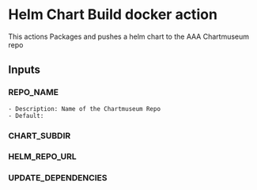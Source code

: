 # Helm Chart Build docker action

This actions Packages and pushes a helm chart to the AAA Chartmuseum repo

## Inputs

### REPO_NAME
    - Description: Name of the Chartmuseum Repo
    - Default: 

### CHART_SUBDIR

### HELM_REPO_URL

### UPDATE_DEPENDENCIES
